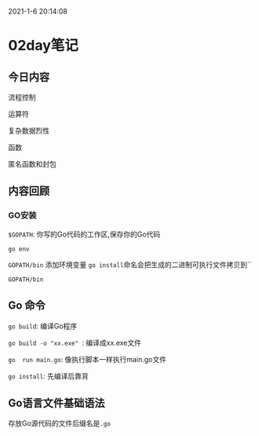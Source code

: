 2021-1-6 20:14:08

# 02day笔记

## 今日内容

   流程控制

运算符

复杂数据烈性

函数

匿名函数和封包



##  内容回顾

### GO安装

`$GOPATH`: 你写的Go代码的工作区,保存你的Go代码

`go env`

`GOPATH/bin` 添加环境变量  `go install`命名会把生成的二进制可执行文件拷贝到``

`GOPATH/bin`



## Go 命令

`go build`: 编译Go程序

`go build -o "xx.exe" `: 编译成xx.exe文件

`go  run main.go`: 像执行脚本一样执行main.go文件

`go install`: 先编译后靠背



## Go语言文件基础语法

存放Go源代码的文件后缀名是`.go`





 